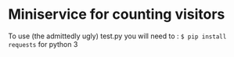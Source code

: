 # Miniservice for counting visitors

To use (the admittedly ugly) test.py you will need to : `$ pip install requests` for python 3